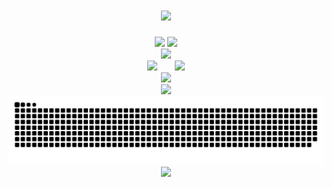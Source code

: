 
<h1 align="center">
  <a href="https://sunguoqi.com/">
    <img src="https://readme-typing-svg.herokuapp.com?color=%2336BCF7&lines=%E7%AE%80%E5%8D%95%E4%B8%8D%E5%85%88%E4%BA%8E%E5%A4%8D%E6%9D%82%EF%BC%8C%E8%80%8C%E6%98%AF%E5%9C%A8%E5%A4%8D%E6%9D%82%E4%B9%8B%E5%90%8E">
  </a>
</h1>

<div align="center">
<a title="yuque" target="_blank" href="https://www.yuque.com"><img src="https://img.shields.io/badge/author-Leo_Li-blue" ></a>  <img  src="https://visitor-badge.glitch.me/badge?page_id=Leo_2019&left_color=green&right_color=red" />
</div>   
    
<div align="center">
    <img src="https://metrics.lecoq.io/Leo-2019?template=classic&languages=1&introduction=1&reactions=1&followup=1&posts=1&languages.limit=8&languages.threshold=0%25&languages.colors=github&languages.sections=most-used&languages.indepth=false&languages.analysis.timeout=15&languages.categories=markup%2C%20programming&languages.recent.categories=markup%2C%20programming&languages.recent.load=300&languages.recent.days=14&followup.sections=repositories&followup.indepth=false&reactions.limit=200&reactions.limit.issues=100&reactions.limit.discussions=100&reactions.limit.discussions.comments=100&reactions.days=0&reactions.display=absolute&introduction.title=true&posts.descriptions=false&posts.covers=false&posts.limit=4&posts.user=.user.login&config.timezone=Asia%2FShanghai">
</div>

<div align="center">
<span>  </span>
<img height="170px" src="https://github-readme-stats.vercel.app/api?username=Leo-2019&show_icons=true&theme=radical" /><span>  </span><img height="170px" src="https://github-readme-stats.vercel.app/api/top-langs/?username=Leo-2019&layout=compact&langs_count=8" />
<span>  </span>
</div>


<div align="center">
    <img  src="https://github-readme-streak-stats.herokuapp.com/?user=Leo-2019&theme=dark" />
</div>

<div align="center">
    <img src="https://activity-graph.herokuapp.com/graph?username=Leo-2019&theme=nord" />
</div>

<div align="center"><img src="https://raw.githubusercontent.com/Leo-2019/Leo-2019/main/assets/github-contribution-grid-snake.svg" ></div>

<div align="center">
  <img  src="https://github-profile-trophy.vercel.app/?username=Leo-2019&theme=chalk" />
</div>


